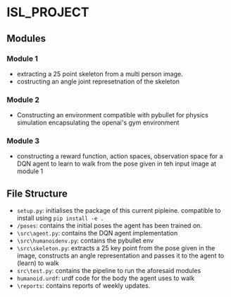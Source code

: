 # ISL_PROJECT

## Modules

### Module 1
- extracting a 25 point skeleton from a multi person image. 
- costructing an angle joint represetnation of the skeleton
  
### Module 2
- Constructing an environment compatible with pybullet for physics simulation encapsulating the openai's gym environment
  
### Module 3
- constructing a reward function, action spaces, observation space for a DQN agent to learn to walk from the pose given in teh input image at module 1

## File Structure
- `setup.py`: initialises the package of this current pipleine. compatible to install using `pip install -e .`
- `/poses`: contains the initial poses the agent has been trained on.
- `\src\agent.py`: contains the DQN agent implementation
- `\src\humanoidenv.py`: contains the pybullet env
- `\src\skeleton.py`: extracts a 25 key point from the pose given in the image, constructs an angle representation and passes it to the agent to (learn) to walk
- `src\test.py`: contains the pipeline to run the aforesaid modules
- `humanoid.urdf`: urdf code for the body the agent uses to walk
- `\reports`: contains reports of weekly updates. 

